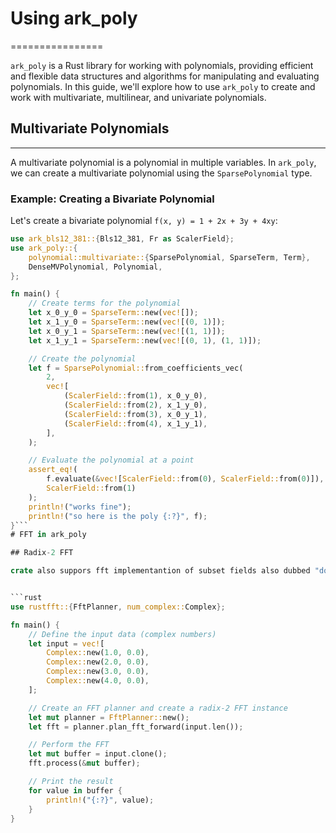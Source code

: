 # Using ark_poly
================

`ark_poly` is a Rust library for working with polynomials, providing efficient and flexible data structures and algorithms for manipulating and evaluating polynomials. In this guide, we'll explore how to use `ark_poly` to create and work with multivariate, multilinear, and univariate polynomials.

## Multivariate Polynomials
-------------------------

A multivariate polynomial is a polynomial in multiple variables. In `ark_poly`, we can create a multivariate polynomial using the `SparsePolynomial` type.

### Example: Creating a Bivariate Polynomial

Let's create a bivariate polynomial `f(x, y) = 1 + 2x + 3y + 4xy`:
```rust
use ark_bls12_381::{Bls12_381, Fr as ScalerField};
use ark_poly::{
    polynomial::multivariate::{SparsePolynomial, SparseTerm, Term},
    DenseMVPolynomial, Polynomial,
};

fn main() {
    // Create terms for the polynomial
    let x_0_y_0 = SparseTerm::new(vec![]);
    let x_1_y_0 = SparseTerm::new(vec![(0, 1)]);
    let x_0_y_1 = SparseTerm::new(vec![(1, 1)]);
    let x_1_y_1 = SparseTerm::new(vec![(0, 1), (1, 1)]);

    // Create the polynomial
    let f = SparsePolynomial::from_coefficients_vec(
        2,
        vec![
            (ScalerField::from(1), x_0_y_0),
            (ScalerField::from(2), x_1_y_0),
            (ScalerField::from(3), x_0_y_1),
            (ScalerField::from(4), x_1_y_1),
        ],
    );

    // Evaluate the polynomial at a point
    assert_eq!(
        f.evaluate(&vec![ScalerField::from(0), ScalerField::from(0)]),
        ScalerField::from(1)
    );
    println!("works fine");
    println!("so here is the poly {:?}", f);
}```
# FFT in ark_poly

## Radix-2 FFT

crate also suppors fft implementantion of subset fields also dubbed "domains",


```rust
use rustfft::{FftPlanner, num_complex::Complex};

fn main() {
    // Define the input data (complex numbers)
    let input = vec![
        Complex::new(1.0, 0.0),
        Complex::new(2.0, 0.0),
        Complex::new(3.0, 0.0),
        Complex::new(4.0, 0.0),
    ];

    // Create an FFT planner and create a radix-2 FFT instance
    let mut planner = FftPlanner::new();
    let fft = planner.plan_fft_forward(input.len());

    // Perform the FFT
    let mut buffer = input.clone();
    fft.process(&mut buffer);

    // Print the result
    for value in buffer {
        println!("{:?}", value);
    }
}

